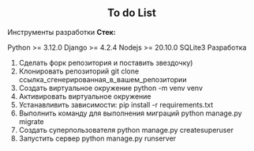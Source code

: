 <h2 align="center">To do List</h2>

Инструменты разработки
**Стек:**

Python >= 3.12.0
Django >= 4.2.4
Nodejs >= 20.10.0
SQLite3
Разработка
1) Сделать форк репозитория и поставить звездочку)
2) Клонировать репозиторий
git clone ссылка_сгенерированная_в_вашем_репозитории
3) Создать виртуальное окружение
python -m venv venv
4) Активировать виртуальное окружение
5) Устанавливить зависимости:
pip install -r requirements.txt
6) Выполнить команду для выполнения миграций
python manage.py migrate
7) Создать суперпользователя
python manage.py createsuperuser
8) Запустить сервер
python manage.py runserver
